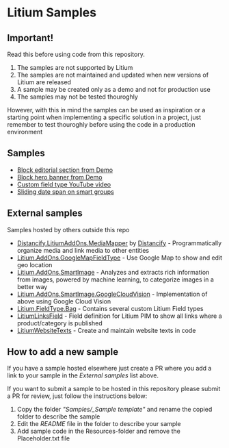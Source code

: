 # Litium Samples

## Important!

Read this before using code from this repository.

1. The samples are not supported by Litium
2. The samples are not maintained and updated when new versions of Litium are released
3. A sample may be created only as a demo and not for production use
4. The samples may not be tested thouroghly

However, with this in mind the samples can be used as inspiration or a starting point when implementing a specific solution in a project, just remember to test thouroghly before using the code in a production environment

## Samples

- [Block editorial section from Demo](Samples/Block%20editorial%20section%20from%20Demo)
- [Block hero banner from Demo](Samples/Block%20hero%20banner%20from%20Demo)
- [Custom field type YouTube video](Samples/Custom%20field%20type%20Youtube%20video)
- [Sliding date span on smart groups](Samples/Sliding%20date%20span%20on%20smart%20groups)

## External samples

Samples hosted by others outside this repo

- [Distancify.LitiumAddOns.MediaMapper](https://github.com/distancify/Distancify.LitiumAddOns.MediaMapper) by [Distancify](https://distancify.com/) - Programmatically organize media and link media to other entities
- [Litium.AddOns.GoogleMapFieldType](https://github.com/tonnguyen/litium-addons-googlemap) - Use Google Map to show and edit geo location
- [Litium.AddOns.SmartImage](https://github.com/tonnguyen/litium-addons-smartimage) - Analyzes and extracts rich information from images, powered by machine learning, to categorize images in a better way
- [Litium.AddOns.SmartImage.GoogleCloudVision](https://github.com/tonnguyen/litium-addons-smartimage-googlecloudvision) - Implementation of above using Google Cloud Vision
- [Litium.FieldType.Bag](https://github.com/tonnguyen/litium-fieldtype-bag) - Contains several custom Litium Field types 
- [LitiumLinksField](https://github.com/martenw/LitiumLinksField) - Field definition for Litium PIM to show all links where a product/category is published
- [LitiumWebsiteTexts](https://github.com/martenw/LitiumWebsiteTexts) - Create and maintain website texts in code 

## How to add a new sample

If you have a sample hosted elsewhere just create a PR where you add a link to your sample in the _External samples_ list above.

If you want to submit a sample to be hosted in this repository please submit a PR for review, just follow the instructions below:

1. Copy the folder *"Samples/_Sample template"* and rename the copied folder to describe the sample
2. Edit the _README_ file in the folder to describe your sample
3. Add sample code in the Resources-folder and remove the Placeholder.txt file